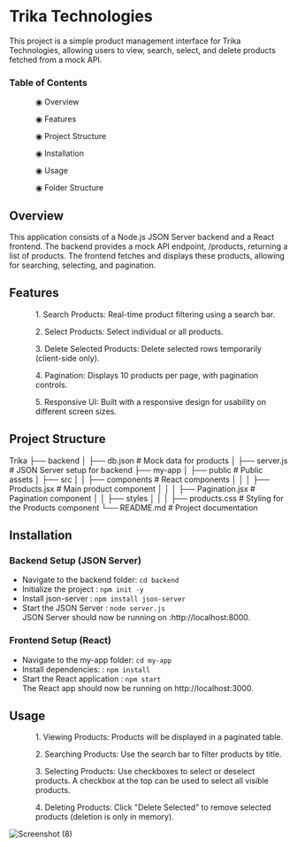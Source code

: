 # Trika Technologies

This project is a simple product management interface for Trika Technologies, allowing users to view, search, select, and delete products fetched from a mock API.

### Table of Contents
<ul dir="auto">
 <ol dir="auto">◉ Overview</ol>
 <ol dir="auto">◉ Features</ol>
 <ol dir="auto">◉ Project Structure</ol>
 <ol dir="auto">◉ Installation</ol>
 <ol dir="auto">◉ Usage</ol>
 <ol dir="auto">◉ Folder Structure</ol>
</ul>

## Overview
This application consists of a Node.js JSON Server backend and a React frontend. 
The backend provides a mock API endpoint, /products, returning a list of products. 
The frontend fetches and displays these products, allowing for searching, selecting, and pagination.

## Features
 <ul dir="auto">
 <ol dir="auto"> 1. Search Products: Real-time product filtering using a search bar.</ol>
 <ol dir="auto"> 2. Select Products: Select individual or all products.</ol>
 <ol dir="auto"> 3. Delete Selected Products: Delete selected rows temporarily (client-side only).</ol>
 <ol dir="auto"> 4. Pagination: Displays 10 products per page, with pagination controls.</ol>
 <ol dir="auto"> 5. Responsive UI: Built with a responsive design for usability on different screen sizes.</ol>
 </ul>
 
## Project Structure

Trika
├── backend
│   ├── db.json            # Mock data for products
│   ├── server.js          # JSON Server setup for backend
├── my-app
│   ├── public             # Public assets
│   ├── src
│   │   ├── components     # React components
│   │   │   ├── Products.jsx       # Main product component
│   │   │   ├── Pagination.jsx     # Pagination component
│   │   ├── styles
│   │   │   ├── products.css       # Styling for the Products component
└── README.md              # Project documentation

## Installation
### Backend Setup (JSON Server)

 <ul dir="auto">
   <li> Navigate to the backend folder: <code>cd backend</code></li>
   <li> Initialize the project : <code>npm init -y</code></li>
   <li> Install json-server : <code>npm install json-server</code></li>
   <li> Start the JSON Server : <code>node server.js</code></li>
   JSON Server should now be running on :http://localhost:8000.
 </ul>

 ### Frontend Setup (React)

 
 <ul dir="auto">
   <li> Navigate to the my-app folder: <code>cd my-app</code></li>
   <li> Install dependencies: : <code>npm install</code></li>
   <li> Start the React application : <code>npm start</code></li>
   The React app should now be running on http://localhost:3000.
 </ul>

## Usage
 <ul dir="auto">
<ol dir="auto"> 1. Viewing Products: Products will be displayed in a paginated table.</ol>
<ol dir="auto"> 2. Searching Products: Use the search bar to filter products by title.</ol>
<ol dir="auto"> 3. Selecting Products: Use checkboxes to select or deselect products. A checkbox at the top can be used to select all visible products.</ol>
<ol dir="auto"> 4. Deleting Products: Click "Delete Selected" to remove selected products (deletion is only in memory).</ol>
 </ul>

![Screenshot (8)](https://github.com/user-attachments/assets/8bccfc97-d193-48b2-9e7e-4bd34f901004)


